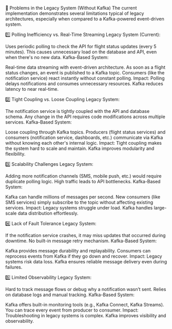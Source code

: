 🚩 Problems in the Legacy System (Without Kafka)
The current implementation demonstrates several limitations typical of legacy architectures, especially when compared to a Kafka-powered event-driven system.

1️⃣ Polling Inefficiency vs. Real-Time Streaming
Legacy System (Current):

Uses periodic polling to check the API for flight status updates (every 5 minutes).
This causes unnecessary load on the database and API, even when there's no new data.
Kafka-Based System:

Real-time data streaming with event-driven architecture.
As soon as a flight status changes, an event is published to a Kafka topic.
Consumers (like the notification service) react instantly without constant polling.
Impact:
Polling delays notifications and consumes unnecessary resources. Kafka reduces latency to near real-time.

2️⃣ Tight Coupling vs. Loose Coupling
Legacy System:

The notification service is tightly coupled with the API and database schema.
Any change in the API requires code modifications across multiple services.
Kafka-Based System:

Loose coupling through Kafka topics.
Producers (flight status services) and consumers (notification service, dashboards, etc.) communicate via Kafka without knowing each other's internal logic.
Impact:
Tight coupling makes the system hard to scale and maintain. Kafka improves modularity and flexibility.

3️⃣ Scalability Challenges
Legacy System:

Adding more notification channels (SMS, mobile push, etc.) would require duplicate polling logic.
High traffic leads to API bottlenecks.
Kafka-Based System:

Kafka can handle millions of messages per second.
New consumers (like SMS services) simply subscribe to the topic without affecting existing services.
Impact:
Legacy systems struggle under load. Kafka handles large-scale data distribution effortlessly.

4️⃣ Lack of Fault Tolerance
Legacy System:

If the notification service crashes, it may miss updates that occurred during downtime.
No built-in message retry mechanism.
Kafka-Based System:

Kafka provides message durability and replayability.
Consumers can reprocess events from Kafka if they go down and recover.
Impact:
Legacy systems risk data loss. Kafka ensures reliable message delivery even during failures.

5️⃣ Limited Observability
Legacy System:

Hard to track message flows or debug why a notification wasn’t sent.
Relies on database logs and manual tracking.
Kafka-Based System:

Kafka offers built-in monitoring tools (e.g., Kafka Connect, Kafka Streams).
You can trace every event from producer to consumer.
Impact:
Troubleshooting in legacy systems is complex. Kafka improves visibility and observability.